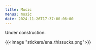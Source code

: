 ```yaml
---
title: Music
menus: music
date: 2024-11-26T17:37:00-06:00
---
```


Under construction.

{{<image "stickers/ena_thissucks.png">}}